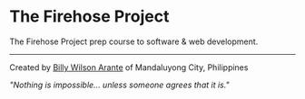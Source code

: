 # The Firehose Project

The Firehose Project prep course to software & web development.

---

Created by [Billy Wilson Arante](https://arante.github.io/) of Mandaluyong City, Philippines

_"Nothing is impossible... unless someone agrees that it is."_
